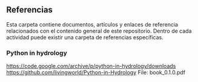 ## Referencias

Esta carpeta contiene documentos, artículos y enlaces de referencia relacionados con el contenido general de este repositorio. Dentro de cada actividad puede existir una carpeta de referencias específicas.

### Python in hydrology
https://code.google.com/archive/p/python-in-hydrology/downloads
https://github.com/livingworld/Python-in-Hydrology
File: book_0.1.0.pdf